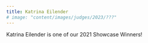 ```yaml
---
title: Katrina Eilender
# image: "content/images/judges/2023/???"
---
```


Katrina Eilender is one of our 2021 Showcase Winners! 